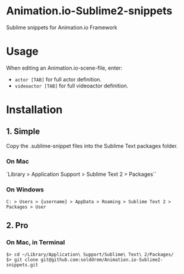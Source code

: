 Animation.io-Sublime2-snippets
==============================

Sublime snippets for Animation.io Framework

# Usage

When editing an Animation.io-scene-file, enter:

* `actor [TAB]` for full actor definition.
* `videoactor [TAB]` for full videoactor definition.

# Installation


## 1. Simple

Copy the .sublime-snippet files into the Sublime Text pack­ages folder.

### On Mac
`Library > Application Support > Sublime Text 2 > Packages``


### On Windows
`C: > Users > {username} > AppData > Roaming > Sublime Text 2 > Packages > User`

## 2. Pro

### On Mac, in Terminal
```
$> cd ~/Library/Application\ Support/Sublime\ Text\ 2/Packages/
$> git clone git@github.com:solddrem/Animation.io-Sublime2-snippets.git
```